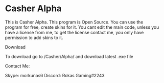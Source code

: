 # Casher Alpha
This is Casher Alpha. This program is Open Source. You can use the program for free, create skins for it. You cant edit the main code, unless you have a license from me, to get the license contact me, you only have permission to add skins to it.

Download

To download go to /Casher/Alpha/ and download latest .exe file

Contact Me:

Skype: morkunas6
Discord: Rokas Gaming#2243

